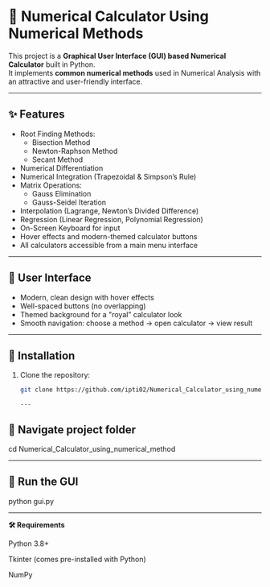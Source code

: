 # 🧮 Numerical Calculator Using Numerical Methods

This project is a **Graphical User Interface (GUI) based Numerical Calculator** built in Python.  
It implements **common numerical methods** used in Numerical Analysis with an attractive and user-friendly interface.

---

## ✨ Features

- Root Finding Methods:
  - Bisection Method
  - Newton-Raphson Method
  - Secant Method
- Numerical Differentiation
- Numerical Integration (Trapezoidal & Simpson’s Rule)
- Matrix Operations:
  - Gauss Elimination
  - Gauss-Seidel Iteration
- Interpolation (Lagrange, Newton’s Divided Difference)
- Regression (Linear Regression, Polynomial Regression)
- On-Screen Keyboard for input
- Hover effects and modern-themed calculator buttons
- All calculators accessible from a main menu interface

---

## 🎨 User Interface

- Modern, clean design with hover effects  
- Well-spaced buttons (no overlapping)  
- Themed background for a "royal" calculator look  
- Smooth navigation: choose a method → open calculator → view result  

---

## 🚀 Installation

1. Clone the repository:
   ```bash
   git clone https://github.com/ipti02/Numerical_Calculator_using_numerical_method.git

   ---
## 🚀 Navigate project folder

cd Numerical_Calculator_using_numerical_method

---

## 🚀 Run the GUI

python gui.py

---

**🛠 Requirements**

Python 3.8+

Tkinter (comes pre-installed with Python)

NumPy
